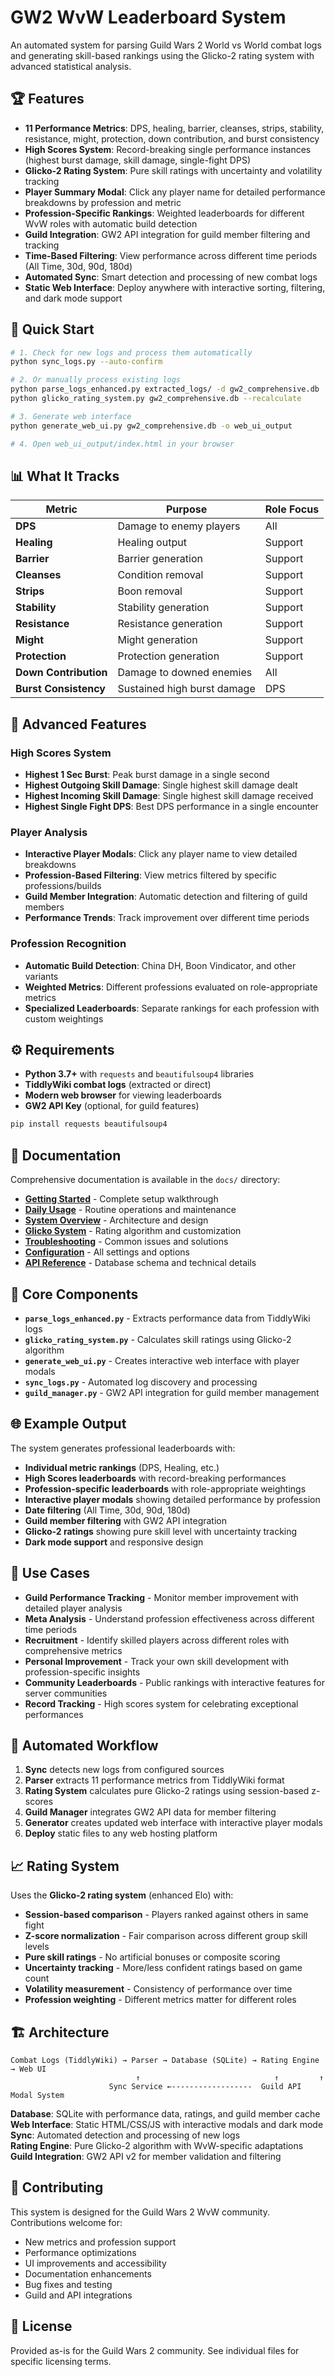 # GW2 WvW Leaderboard System

An automated system for parsing Guild Wars 2 World vs World combat logs and generating skill-based rankings using the Glicko-2 rating system with advanced statistical analysis.

## 🏆 Features

- **11 Performance Metrics**: DPS, healing, barrier, cleanses, strips, stability, resistance, might, protection, down contribution, and burst consistency
- **High Scores System**: Record-breaking single performance instances (highest burst damage, skill damage, single-fight DPS)
- **Glicko-2 Rating System**: Pure skill ratings with uncertainty and volatility tracking
- **Player Summary Modal**: Click any player name for detailed performance breakdowns by profession and metric
- **Profession-Specific Rankings**: Weighted leaderboards for different WvW roles with automatic build detection
- **Guild Integration**: GW2 API integration for guild member filtering and tracking
- **Time-Based Filtering**: View performance across different time periods (All Time, 30d, 90d, 180d)
- **Automated Sync**: Smart detection and processing of new combat logs
- **Static Web Interface**: Deploy anywhere with interactive sorting, filtering, and dark mode support

## 🚀 Quick Start

```bash
# 1. Check for new logs and process them automatically
python sync_logs.py --auto-confirm

# 2. Or manually process existing logs
python parse_logs_enhanced.py extracted_logs/ -d gw2_comprehensive.db
python glicko_rating_system.py gw2_comprehensive.db --recalculate

# 3. Generate web interface
python generate_web_ui.py gw2_comprehensive.db -o web_ui_output

# 4. Open web_ui_output/index.html in your browser
```

## 📊 What It Tracks

| Metric | Purpose | Role Focus |
|--------|---------|------------|
| **DPS** | Damage to enemy players | All |
| **Healing** | Healing output | Support |
| **Barrier** | Barrier generation | Support |
| **Cleanses** | Condition removal | Support |
| **Strips** | Boon removal | Support |
| **Stability** | Stability generation | Support |
| **Resistance** | Resistance generation | Support |
| **Might** | Might generation | Support |
| **Protection** | Protection generation | Support |
| **Down Contribution** | Damage to downed enemies | All |
| **Burst Consistency** | Sustained high burst damage | DPS |

## 🎯 Advanced Features

### High Scores System
- **Highest 1 Sec Burst**: Peak burst damage in a single second
- **Highest Outgoing Skill Damage**: Single highest skill damage dealt
- **Highest Incoming Skill Damage**: Single highest skill damage received
- **Highest Single Fight DPS**: Best DPS performance in a single encounter

### Player Analysis
- **Interactive Player Modals**: Click any player name to view detailed breakdowns
- **Profession-Based Filtering**: View metrics filtered by specific professions/builds
- **Guild Member Integration**: Automatic detection and filtering of guild members
- **Performance Trends**: Track improvement over different time periods

### Profession Recognition
- **Automatic Build Detection**: China DH, Boon Vindicator, and other variants
- **Weighted Metrics**: Different professions evaluated on role-appropriate metrics
- **Specialized Leaderboards**: Separate rankings for each profession with custom weightings

## ⚙️ Requirements

- **Python 3.7+** with `requests` and `beautifulsoup4` libraries
- **TiddlyWiki combat logs** (extracted or direct)
- **Modern web browser** for viewing leaderboards
- **GW2 API Key** (optional, for guild features)

```bash
pip install requests beautifulsoup4
```

## 📖 Documentation

Comprehensive documentation is available in the `docs/` directory:

- **[Getting Started](docs/GETTING_STARTED.md)** - Complete setup walkthrough
- **[Daily Usage](docs/DAILY_USAGE.md)** - Routine operations and maintenance  
- **[System Overview](docs/SYSTEM_OVERVIEW.md)** - Architecture and design
- **[Glicko System](docs/GLICKO_SYSTEM.md)** - Rating algorithm and customization
- **[Troubleshooting](docs/TROUBLESHOOTING.md)** - Common issues and solutions
- **[Configuration](docs/CONFIGURATION.md)** - All settings and options
- **[API Reference](docs/API_REFERENCE.md)** - Database schema and technical details

## 🔧 Core Components

- **`parse_logs_enhanced.py`** - Extracts performance data from TiddlyWiki logs
- **`glicko_rating_system.py`** - Calculates skill ratings using Glicko-2 algorithm
- **`generate_web_ui.py`** - Creates interactive web interface with player modals
- **`sync_logs.py`** - Automated log discovery and processing
- **`guild_manager.py`** - GW2 API integration for guild member management

## 🌐 Example Output

The system generates professional leaderboards with:

- **Individual metric rankings** (DPS, Healing, etc.)
- **High Scores leaderboards** with record-breaking performances
- **Profession-specific leaderboards** with role-appropriate weightings
- **Interactive player modals** showing detailed performance by profession
- **Date filtering** (All Time, 30d, 90d, 180d)
- **Guild member filtering** with GW2 API integration
- **Glicko-2 ratings** showing pure skill level with uncertainty tracking
- **Dark mode support** and responsive design

## 🎯 Use Cases

- **Guild Performance Tracking** - Monitor member improvement with detailed player analysis
- **Meta Analysis** - Understand profession effectiveness across different time periods
- **Recruitment** - Identify skilled players across different roles with comprehensive metrics
- **Personal Improvement** - Track your own skill development with profession-specific insights
- **Community Leaderboards** - Public rankings with interactive features for server communities
- **Record Tracking** - High scores system for celebrating exceptional performances

## 🔄 Automated Workflow

1. **Sync** detects new logs from configured sources
2. **Parser** extracts 11 performance metrics from TiddlyWiki format
3. **Rating System** calculates pure Glicko-2 ratings using session-based z-scores
4. **Guild Manager** integrates GW2 API data for member filtering
5. **Generator** creates updated web interface with interactive player modals
6. **Deploy** static files to any web hosting platform

## 📈 Rating System

Uses the **Glicko-2 rating system** (enhanced Elo) with:

- **Session-based comparison** - Players ranked against others in same fight
- **Z-score normalization** - Fair comparison across different group skill levels  
- **Pure skill ratings** - No artificial bonuses or composite scoring
- **Uncertainty tracking** - More/less confident ratings based on game count
- **Volatility measurement** - Consistency of performance over time
- **Profession weighting** - Different metrics matter for different roles

## 🏗️ Architecture

```
Combat Logs (TiddlyWiki) → Parser → Database (SQLite) → Rating Engine → Web UI
                            ↑                              ↑         ↑
                      Sync Service ←------------------  Guild API  Modal System
```

**Database**: SQLite with performance data, ratings, and guild member cache  
**Web Interface**: Static HTML/CSS/JS with interactive modals and dark mode  
**Sync**: Automated detection and processing of new logs  
**Rating Engine**: Pure Glicko-2 algorithm with WvW-specific adaptations  
**Guild Integration**: GW2 API v2 for member validation and filtering

## 🤝 Contributing

This system is designed for the Guild Wars 2 WvW community. Contributions welcome for:

- New metrics and profession support
- Performance optimizations  
- UI improvements and accessibility
- Documentation enhancements
- Bug fixes and testing
- Guild and API integrations

## 📄 License

Provided as-is for the Guild Wars 2 community. See individual files for specific licensing terms.
